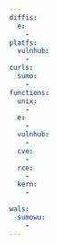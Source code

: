 ```yaml
---
diffis:
  e:
    -
platfs:
  vulnhub:
    -
curls:
  sumo:
    -
functions:
  unix:
    -
  e:
    -
  vulnhub:
    -
  cve:
    -
  rce:
    -
  kern:
    -

wals:
  sumowu:
    -
---
```

